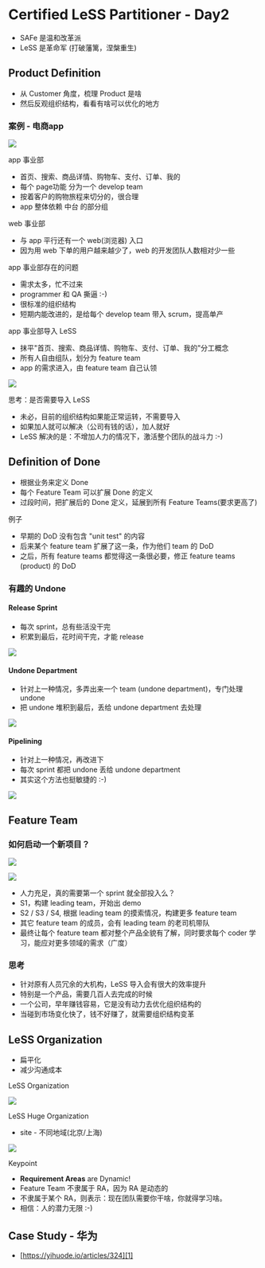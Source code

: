 # Certified LeSS Partitioner - Day2

 * SAFe 是温和改革派
 * LeSS 是革命军 (打破藩篱，涅槃重生)


## Product Definition

 * 从 Customer 角度，梳理 Product 是啥
 * 然后反观组织结构，看看有啥可以优化的地方


### 案例 - 电商app

![](images/2019_04_26_clp_day_2/e-commerce-app.png)

app 事业部

 * 首页、搜索、商品详情、购物车、支付、订单、我的
 * 每个 page功能 分为一个 develop team
 * 按着客户的购物旅程来切分的，很合理
 * app 整体依赖 中台 的部分组

web 事业部

 * 与 app 平行还有一个 web(浏览器) 入口
 * 因为用 web 下单的用户越来越少了，web 的开发团队人数相对少一些

app 事业部存在的问题

 * 需求太多，忙不过来
 * programmer 和 QA 撕逼 :-)
 * 很标准的组织结构
 * 短期内能改进的，是给每个 develop team 带入 scrum，提高单产

app 事业部导入 LeSS

 * 抹平"首页、搜索、商品详情、购物车、支付、订单、我的"分工概念
 * 所有人自由组队，划分为 feature team
 * app 的需求进入，由 feature team 自己认领

![](images/2019_04_26_clp_day_2/less-into-app.png)

思考：是否需要导入 LeSS

 * 未必，目前的组织结构如果能正常运转，不需要导入
 * 如果加人就可以解决（公司有钱的话），加人就好
 * LeSS 解决的是：不增加人力的情况下，激活整个团队的战斗力 :-)


## Definition of Done

 * 根据业务来定义 Done
 * 每个 Feature Team 可以扩展 Done 的定义
 * 过段时间，把扩展后的 Done 定义，延展到所有 Feature Teams(要求更高了)

例子

 * 早期的 DoD 没有包含 "unit test" 的内容
 * 后来某个 feature team 扩展了这一条，作为他们 team 的 DoD
 * 之后，所有 feature teams 都觉得这一条很必要，修正 feature teams (product) 的 DoD

### 有趣的 Undone

#### Release Sprint

 * 每次 sprint，总有些活没干完
 * 积累到最后，花时间干完，才能 release

![](images/2019_04_26_clp_day_2/undone-release-sprint.png)

#### Undone Department

 * 针对上一种情况，多弄出来一个 team (undone department)，专门处理 undone
 * 把 undone 堆积到最后，丢给 undone department 去处理

![](images/2019_04_26_clp_day_2/undone-department.png)

#### Pipelining

 * 针对上一种情况，再改进下
 * 每次 sprint 都把 undone 丢给 undone department
 * 其实这个方法也挺敏捷的 :-)

![](images/2019_04_26_clp_day_2/undone-pipeline.png)


## Feature Team 

### 如何启动一个新项目？

![](images/2019_04_26_clp_day_2/product-startup.png)

![](images/2019_04_26_clp_day_2/product-startup.png)

 * 人力充足，真的需要第一个 sprint 就全部投入么？
 * S1，构建 leading team，开始出 demo
 * S2 / S3 / S4, 根据 leading team 的摸索情况，构建更多 feature team
 * 其它 feature team 的成员，会有 leading team 的老司机带队
 * 最终让每个 feature team 都对整个产品全貌有了解，同时要求每个 coder 学习，能应对更多领域的需求（广度）

### 思考

 * 针对原有人员冗余的大机构，LeSS 导入会有很大的效率提升
 * 特别是一个产品，需要几百人去完成的时候
 * 一个公司，早年赚钱容易，它是没有动力去优化组织结构的
 * 当碰到市场变化快了，钱不好赚了，就需要组织结构变革


## LeSS Organization

 * 扁平化
 * 减少沟通成本

LeSS Organization

![](images/2019_04_26_clp_day_2/less_org.png)

LeSS Huge Organization

 * site - 不同地域(北京/上海)

![](images/2019_04_26_clp_day_2/less_huge_org.png)

Keypoint

 * **Requirement Areas** are Dynamic!
 * Feature Team 不隶属于 RA，因为 RA 是动态的
 * 不隶属于某个 RA，则表示：现在团队需要你干啥，你就得学习啥。
 * 相信：人的潜力无限 :-)


## Case Study - 华为

 * [https://yihuode.io/articles/324][1]


[1]:https://yihuode.io/articles/324
